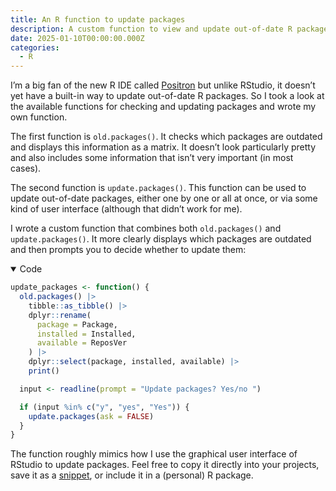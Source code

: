 ```yaml
---
title: An R function to update packages
description: A custom function to view and update out-of-date R packages.
date: 2025-01-10T00:00:00.000Z
categories:
  - R
---
```



I’m a big fan of the new R IDE called
[Positron](https://positron.posit.co) but unlike RStudio, it doesn’t yet
have a built-in way to update out-of-date R packages. So I took a look
at the available functions for checking and updating packages and wrote
my own function.

The first function is `old.packages()`. It checks which packages are
outdated and displays this information as a matrix. It doesn’t look
particularly pretty and also includes some information that isn’t very
important (in most cases).

The second function is `update.packages()`. This function can be used to
update out-of-date packages, either one by one or all at once, or via
some kind of user interface (although that didn’t work for me).

I wrote a custom function that combines both `old.packages()` and
`update.packages()`. It more clearly displays which packages are
outdated and then prompts you to decide whether to update them:

<details open class="code-fold">
<summary>Code</summary>

``` r
update_packages <- function() {
  old.packages() |>
    tibble::as_tibble() |>
    dplyr::rename(
      package = Package,
      installed = Installed,
      available = ReposVer
    ) |>
    dplyr::select(package, installed, available) |>
    print()

  input <- readline(prompt = "Update packages? Yes/no ")

  if (input %in% c("y", "yes", "Yes")) {
    update.packages(ask = FALSE)
  }
}
```

</details>

The function roughly mimics how I use the graphical user interface of
RStudio to update packages. Feel free to copy it directly into your
projects, save it as a
[snippet](https://code.visualstudio.com/docs/editor/userdefinedsnippets),
or include it in a (personal) R package.
